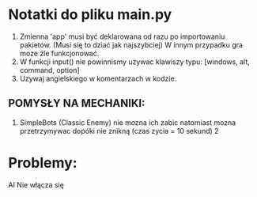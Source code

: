 # Notatki do pliku main.py

1. Zmienna 'app' musi być deklarowana od razu po importowaniu pakietów. 
    (Musi się to dziać jak najszybciej) W innym przypadku gra moze źle funkcjonować.
2. W funkcji input() nie powinnismy uzywac klawiszy typu: [windows, alt, command, option]
3. Uzywaj angielskiego w komentarzach w kodzie.

## POMYSŁY NA MECHANIKI:
1. SimpleBots (Classic Enemy) nie mozna ich zabic natomiast mozna przetrzymywac dopóki nie znikną (czas zycia = 10 sekund)
2















# Problemy:
AI Nie włącza się


